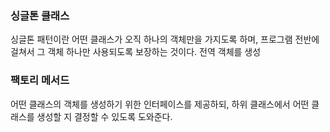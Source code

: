 ### 싱글톤 클래스

싱글톤 패턴이란 어떤 클래스가 오직 하나의 객체만을 가지도록 하며, 프로그램 전반에 걸쳐서 그 객체 하나만 사용되도록 보장하는 것이다. 전역 객체를 생성



### 팩토리 메서드

어떤 클래스의 객체를 생성하기 위한 인터페이스를 제공하되, 하위 클래스에서 어떤 클래스를 생성할 지 결정할 수 있도록 도와준다. 



